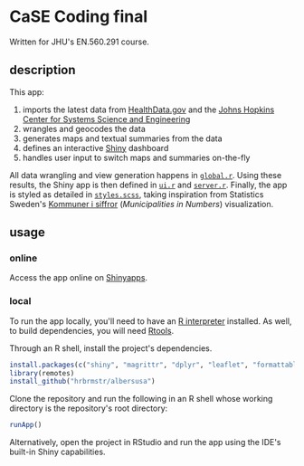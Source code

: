 # CaSE  Coding final

Written for JHU's EN.560.291 course.

## description

This app:

1. imports the latest data from [HealthData.gov](https://healthdata.gov) and the [Johns Hopkins Center for Systems Science and Engineering](https://systems.jhu.edu/)
2. wrangles and geocodes the data
3. generates maps and textual summaries from the data
4. defines an interactive [Shiny](https://www.rstudio.com/products/shiny/) dashboard
5. handles user input to switch maps and summaries on-the-fly

All data wrangling and view generation happens in [`global.r`](global.r). Using these results, the Shiny app is then defined in [`ui.r`](ui.r) and [`server.r`](server.r). Finally, the app is styled as detailed in [`styles.scss`](styles.scss), taking inspiration from Statistics Sweden's [Kommuner i siffror](https://kommunsiffror.scb.se/)  (*Municipalities in Numbers*) visualization.

## usage

### online

Access the app online on [Shinyapps](https://solanto.shinyapps.io/case-coding-final/).

### local

To run the app locally, you'll need to have an [R interpreter](https://www.r-project.org/) installed. As well, to build dependencies, you will need [Rtools](https://cran.r-project.org/bin/windows/Rtools/).

Through an R shell, install the project's dependencies.

```R
install.packages(c("shiny", "magrittr", "dplyr", "leaflet", "formattable", "sass", "remotes"))
library(remotes)
install_github("hrbrmstr/albersusa")
```

Clone the repository and run the following in an R shell whose working directory is the repository's root directory:

```R
runApp()
```

Alternatively, open the project in RStudio and run the app using the IDE's built-in Shiny capabilities.
